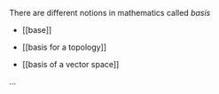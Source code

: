 
There are different notions in mathematics called _basis_


* [[base]]

* [[basis for a topology]]

* [[basis of a vector space]]

...